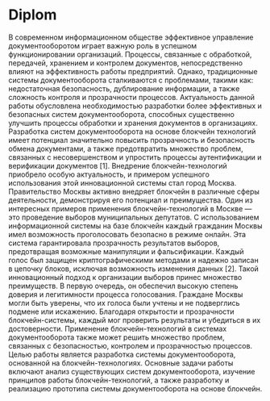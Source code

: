 # Diplom

В современном информационном обществе эффективное управление документооборотом играет важную роль в успешном функционировании организаций. Процессы, связанные с обработкой, передачей, хранением и контролем документов, непосредственно влияют на эффективность работы предприятий. Однако, традиционные системы документооборота сталкиваются с проблемами, такими как: недостаточная безопасность, дублирование информации, а также сложность контроля и прозрачности процессов.
Актуальность данной работы обусловлена необходимостью разработки более эффективных и безопасных систем документооборота, способных существенно улучшить процессы обработки и хранения документов в организациях. Разработка систем документооборота на основе блокчейн технологий имеет потенциал значительно повысить прозрачность и безопасность обмена документами, а также предотвратить множество проблем, связанных с несовершенством и упростить процессы аутентификации и верификации документов [1].
Внедрение блокчейн-технологий приобрело особую актуальность, и примером успешного использования этой инновационной системы стал город Москва. Правительство Москвы активно внедряет блокчейн в различные сферы деятельности, демонстрируя его потенциал и преимущества.
Один из интересных примеров применения блокчейн-технологий в Москве — это проведение выборов муниципальных депутатов. С использованием информационной системы на базе блокчейн каждый гражданин Москвы имел возможность проголосовать безопасно в режиме онлайн. Эта система гарантировала прозрачность результатов выборов, предотвращая возможные манипуляции и фальсификации. Каждый голос был защищен криптографическими методами и надежно записан в цепочку блоков, исключая возможность изменения данных [2].
Такой инновационный подход к организации выборов принес множество преимуществ. В первую очередь, он обеспечил высокую степень доверия и легитимности процесса голосования. Граждане Москвы могли быть уверены, что их голоса были учтены и не подверглись подмене или искажению. Благодаря открытости и прозрачности блокчейн-системы, каждый мог проверить результаты и убедиться в их достоверности. Применение блокчейн-технологий в системах документооборота также может решить множество проблем, связанных с безопасностью, контролем и прозрачностью процессов.
Целью работы является разработка системы документооборота, основанной на блокчейн-технологиях.
Основные задачи работы включают анализ существующих систем документооборота, изучение принципов работы блокчейн-технологий, а также разработку и реализацию прототипа системы документооборота на основе блокчейн.
